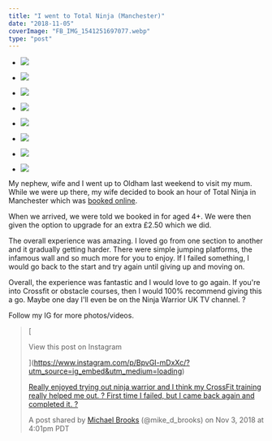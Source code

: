 ```yaml
---
title: "I went to Total Ninja (Manchester)"
date: "2018-11-05"
coverImage: "FB_IMG_1541251697077.webp"
type: "post"
---
```


- ![](/blog/wp-content/uploads/2018/11/FB_IMG_1541251697077.jpg)
    
- ![](/blog/wp-content/uploads/2018/11/FB_IMG_1541251703045.jpg)
    
- ![](/blog/wp-content/uploads/2018/11/IMG_20181103_104028.jpg)
    
- ![](/blog/wp-content/uploads/2018/11/IMG_20181103_104042.jpg)
    
- ![](/blog/wp-content/uploads/2018/11/IMG_20181103_104129.jpg)
    
- ![](/blog/wp-content/uploads/2018/11/IMG_20181103_104200.jpg)
    
- ![](/blog/wp-content/uploads/2018/11/MVIMG_20181103_103826.jpg)
    
- ![](/blog/wp-content/uploads/2018/11/MVIMG_20181103_104058.jpg)
    

My nephew, wife and I went up to Oldham last weekend to visit my mum. While we were up there, my wife decided to book an hour of Total Ninja in Manchester which was [booked online](http://www.totalninja.co.uk/).

When we arrived, we were told we booked in for aged 4+. We were then given the option to upgrade for an extra £2.50 which we did.

The overall experience was amazing. I loved go from one section to another and it gradually getting harder. There were simple jumping platforms, the infamous wall and so much more for you to enjoy. If I failed something, I would go back to the start and try again until giving up and moving on.

Overall, the experience was fantastic and I would love to go again. If you're into Crossfit or obstacle courses, then I would 100% recommend giving this a go. Maybe one day I'll even be on the Ninja Warrior UK TV channel. ?

Follow my IG for more photos/videos.

> [
> 
> View this post on Instagram
> 
> ](https://www.instagram.com/p/BpvGI-mDxXc/?utm_source=ig_embed&utm_medium=loading)
> 
> [Really enjoyed trying out ninja warrior and I think my CrossFit training really helped me out. ? First time I failed, but I came back again and completed it. ?](https://www.instagram.com/p/BpvGI-mDxXc/?utm_source=ig_embed&utm_medium=loading)
> 
> A post shared by [Michael Brooks](https://www.instagram.com/mike_d_brooks/?utm_source=ig_embed&utm_medium=loading) (@mike_d_brooks) on Nov 3, 2018 at 4:01pm PDT

